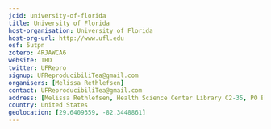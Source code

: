 ```yaml
---
jcid: university-of-florida
title: University of Florida
host-organisation: University of Florida
host-org-url: http://www.ufl.edu
osf: 5utpn
zotero: 4RJAWCA6
website: TBD
twitter: UFRepro
signup: UFReproducibiliTea@gmail.com
organisers: [Melissa Rethlefsen]
contact: UFReproducibiliTea@gmail.com
address: [Melissa Rethlefsen, Health Science Center Library C2-35, PO Box 100206, Gainesville, FL 32610-0206]
country: United States
geolocation: [29.6409359, -82.3448861]
---
```



